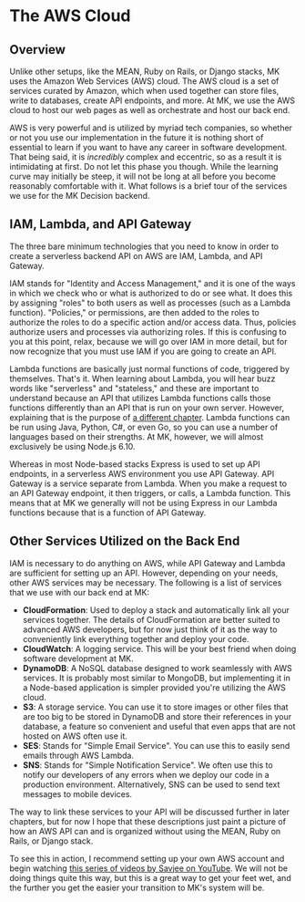 # The AWS Cloud

## Overview

Unlike other setups, like the MEAN, Ruby on Rails, or Django stacks, MK uses the Amazon Web Services (AWS) cloud. The AWS cloud is a set of services curated by Amazon, which when used together can store files, write to databases, create API endpoints, and more. At MK, we use the AWS cloud to host our web pages as well as orchestrate and host our back end.

AWS is very powerful and is utilized by myriad tech companies, so whether or not you use our implementation in the future it is nothing short of essential to learn if you want to have any career in software development. That being said, it is _incredibly_ complex and eccentric, so as a result it is intimidating at first. Do not let this phase you though. While the learning curve may initially be steep, it will not be long at all before you become reasonably comfortable with it. What follows is a brief tour of the services we use for the MK Decision backend.

## IAM, Lambda, and API Gateway

The three bare minimum technologies that you need to know in order to create a serverless backend API on AWS are IAM, Lambda, and API Gateway.

IAM stands for "Identity and Access Management," and it is one of the ways in which we check who or what is authorized to do or see what. It does this by assigning "roles" to both users as well as processes (such as a Lambda function). "Policies," or permissions, are then added to the roles to authorize the roles to do a specific action and/or access data. Thus, policies authorize users and processes via authorizing roles. If this is confusing to you at this point, relax, because we will go over IAM in more detail, but for now recognize that you must use IAM if you are going to create an API.

Lambda functions are basically just normal functions of code, triggered by themselves. That's it. When learning about Lambda, you will hear buzz words like "serverless" and "stateless," and these are important to understand because an API that utilizes Lambda functions calls those functions differently than an API that is run on your own server. However, explaining that is the purpose of [a different chapter](../introduction-to-lambda/introduction-to-lambda.md). Lambda functions can be run using Java, Python, C#, or even Go, so you can use a number of languages based on their strengths. At MK, however, we will almost exclusively be using Node.js 6.10.

Whereas in most Node-based stacks Express is used to set up API endpoints, in a serverless AWS environment you use API Gateway. API Gateway is a service separate from Lambda. When you make a request to an API Gateway endpoint, it then triggers, or calls, a Lambda function. This means that at MK we generally will not be using Express in our Lambda functions because that is a function of API Gateway.

## Other Services Utilized on the Back End

IAM is necessary to do anything on AWS, while API Gateway and Lambda are sufficient for setting up an API. However, depending on your needs, other AWS services may be necessary. The following is a list of services that we use with our back end at MK:

* **CloudFormation**: Used to deploy a stack and automatically link all your services together. The details of CloudFormation are better suited to advanced AWS developers, but for now just think of it as the way to conveniently link everything together and deploy your code.
* **CloudWatch**: A logging service. This will be your best friend when doing software development at MK.
* **DynamoDB**: A NoSQL database designed to work seamlessly with AWS services. It is probably most similar to MongoDB, but implementing it in a Node-based application is simpler provided you're utilizing the AWS cloud.
* **S3**: A storage service. You can use it to store images or other files that are too big to be stored in DynamoDB and store their references in your database, a feature so convenient and useful that even apps that are not hosted on AWS often use it.
* **SES**: Stands for "Simple Email Service". You can use this to easily send emails through AWS Lambda.
* **SNS**: Stands for "Simple Notification Service". We often use this to notify our developers of any errors when we deploy our code in a production environment. Alternatively, SNS can be used to send text messages to mobile devices.

The way to link these services to your API will be discussed further in later chapters, but for now I hope that these descriptions just paint a picture of how an AWS API can and is organized without using the MEAN, Ruby on Rails, or Django stack.

To see this in action, I recommend setting up your own AWS account and begin watching [this series of videos by Savjee on YouTube](https://www.youtube.com/watch?v=fSUEk6iMW88&list=PLzvRQMJ9HDiSQMe68cti8cupI0mzLk1Gc). We will not be doing things quite this way, but this is a great way to get your feet wet, and the further you get the easier your transition to MK's system will be.
